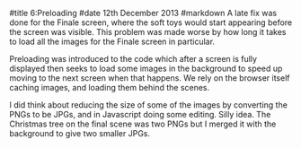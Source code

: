 #title 6:Preloading
#date 12th December 2013
#markdown
A late fix was done for the Finale screen, where the soft
toys would start appearing before the screen was visible.
This problem was made worse by how long it takes to load
all the images for the Finale screen in particular.

Preloading was introduced to the code which after
a screen is fully displayed then seeks to load some
images in the background to speed up moving to the
next screen when that happens.  We rely on the browser itself
caching images, and loading them behind the scenes.

I did think about reducing the size of some of the
images by converting the PNGs to be JPGs, and in
Javascript doing some editing.  Silly idea.  The
Christmas tree on the final scene was two PNGs but
I merged it with the background to give two smaller
JPGs.

